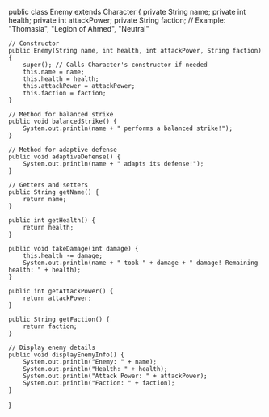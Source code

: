 public class Enemy extends Character {
    private String name;
    private int health;
    private int attackPower;
    private String faction; // Example: "Thomasia", "Legion of Ahmed", "Neutral"

    // Constructor
    public Enemy(String name, int health, int attackPower, String faction) {
        super(); // Calls Character's constructor if needed
        this.name = name;
        this.health = health;
        this.attackPower = attackPower;
        this.faction = faction;
    }

    // Method for balanced strike
    public void balancedStrike() {
        System.out.println(name + " performs a balanced strike!");
    }

    // Method for adaptive defense
    public void adaptiveDefense() {
        System.out.println(name + " adapts its defense!");
    }

    // Getters and setters
    public String getName() {
        return name;
    }

    public int getHealth() {
        return health;
    }

    public void takeDamage(int damage) {
        this.health -= damage;
        System.out.println(name + " took " + damage + " damage! Remaining health: " + health);
    }

    public int getAttackPower() {
        return attackPower;
    }

    public String getFaction() {
        return faction;
    }

    // Display enemy details
    public void displayEnemyInfo() {
        System.out.println("Enemy: " + name);
        System.out.println("Health: " + health);
        System.out.println("Attack Power: " + attackPower);
        System.out.println("Faction: " + faction);
    }
}
